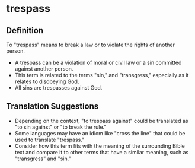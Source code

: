 # trespass

## Definition

To "trespass" means to break a law or to violate the rights of another person.

* A trespass can be a violation of moral or civil law or a sin committed against another person.
* This term is related to the terms "sin," and "transgress," especially as it relates to disobeying God.
* All sins are trespasses against God.


## Translation Suggestions



* Depending on the context, "to trespass against" could be translated as "to sin against" or "to break the rule."
* Some languages may have an idiom like "cross the line" that could be used to translate "trespass."
* Consider how this term fits with the meaning of the surrounding Bible text and compare it to other terms that have a similar meaning, such as "transgress" and "sin."